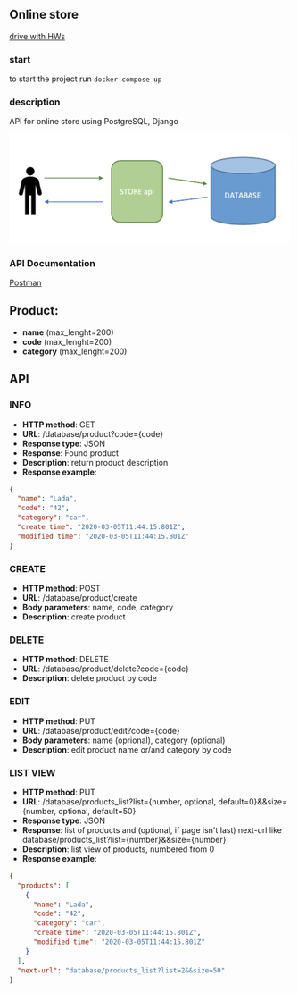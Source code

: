 ## Online store
[drive with HWs](https://drive.google.com/drive/folders/1-pz_xoxf1lW6DwPubDBJ1L8k_fY-nlx-)

### start
to start the project run `docker-compose up`

### description
API for online store using PostgreSQL, Django

![GitHub Logo](/scheme.png)

### API Documentation
[Postman](https://documenter.getpostman.com/view/10647848/SzRxV9su?version=latest)

## Product:
* **name** (max_lenght=200)
* **code** (max_lenght=200)
* **category** (max_lenght=200)

## API

### INFO
* **HTTP method**: GET
* **URL**: /database/product?code={code}
* **Response type**: JSON
* **Response**: Found product
* **Description**: return product description
* **Response example**:
``` json
{
  "name": "Lada",
  "code": "42",
  "category": "car",
  "create time": "2020-03-05T11:44:15.801Z",
  "modified time": "2020-03-05T11:44:15.801Z"
}
```

### CREATE
* **HTTP method**: POST
* **URL**: /database/product/create
* **Body parameters**: name, code, category
* **Description**: create product

### DELETE
* **HTTP method**: DELETE
* **URL**: /database/product/delete?code={code}
* **Description**: delete product by code

### EDIT
* **HTTP method**: PUT
* **URL**: /database/product/edit?code={code}
* **Body parameters**: name (oprional), category (optional)
* **Description**: edit product name or/and category by code

### LIST VIEW
* **HTTP method**: PUT
* **URL**: /database/products_list?list={number, optional, default=0}&&size={number, optional, default=50}
* **Response type**: JSON
* **Response**: list of products and (optional, if page isn't last) next-url like database/products_list?list={number}&&size={number}
* **Description**: list view of products, numbered from 0
* **Response example**:
``` json
{
  "products": [
    {
      "name": "Lada",
      "code": "42",
      "category": "car",
      "create time": "2020-03-05T11:44:15.801Z",
      "modified time": "2020-03-05T11:44:15.801Z"
    }
  ],
  "next-url": "database/products_list?list=2&&size=50"
}
```
